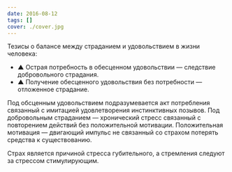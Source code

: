 ```yaml
---
date: 2016-08-12
tags: []
cover: ./cover.jpg
---
```


Тезисы о балансе между страданием и удовольствием в жизни человека:

- ▲ Острая потребность в обесценном удовольствии — следствие добровольного страдания.
- ▲ Получение обесценного удовольствия без потребности — отложенное страдание.

Под обсценным удовольствием подразумевается акт потребления связанный с имитацией удовлетворения инстинктивных позывов. Под добровольным страданием — хронический стресс связанный с повторением действий без положительной мотивации.
Положительная мотивация — двигающий импульс не связанный со страхом потерять средства к существованию.

Страх является причиной стресса губительного, а стремления следуют за стрессом стимулирующим.
